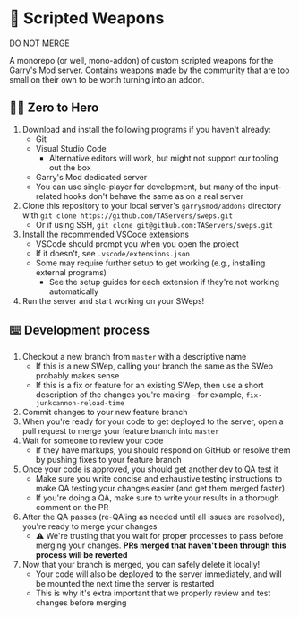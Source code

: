 # 🔫 Scripted Weapons

DO NOT MERGE

A monorepo (or well, mono-addon) of custom scripted weapons for the Garry's Mod server.
Contains weapons made by the community that are too small on their own to be worth turning into an addon.

## 🦸‍♂️ Zero to Hero

1. Download and install the following programs if you haven't already:
	- Git
	- Visual Studio Code
		- Alternative editors will work, but might not support our tooling out the box
	- Garry's Mod dedicated server
	- You can use single-player for development, but many of the input-related hooks don't behave the same as on a real server
2. Clone this repository to your local server's `garrysmod/addons` directory with `git clone https://github.com/TAServers/sweps.git`
	- Or if using SSH, `git clone git@github.com:TAServers/sweps.git`
3. Install the recommended VSCode extensions
	- VSCode should prompt you when you open the project
	- If it doesn't, see `.vscode/extensions.json`
	- Some may require further setup to get working (e.g., installing external programs)
		- See the setup guides for each extension if they're not working automatically
4. Run the server and start working on your SWeps!

## ⌨️ Development process

1. Checkout a new branch from `master` with a descriptive name
	- If this is a new SWep, calling your branch the same as the SWep probably makes sense
	- If this is a fix or feature for an existing SWep, then use a short description of the changes you're making - for example, `fix-junkcannon-reload-time`
2. Commit changes to your new feature branch
3. When you're ready for your code to get deployed to the server, open a pull request to merge your feature branch into `master`
4. Wait for someone to review your code
	- If they have markups, you should respond on GitHub or resolve them by pushing fixes to your feature branch
5. Once your code is approved, you should get another dev to QA test it
	- Make sure you write concise and exhaustive testing instructions to make QA testing your changes easier (and get them merged faster)
	- If you're doing a QA, make sure to write your results in a thorough comment on the PR
6. After the QA passes (re-QA'ing as needed until all issues are resolved), you're ready to merge your changes
	- ⚠️ We're trusting that you wait for proper processes to pass before merging your changes. **PRs merged that haven't been through this process will be reverted**
7. Now that your branch is merged, you can safely delete it locally!
	- Your code will also be deployed to the server immediately, and will be mounted the next time the server is restarted
	- This is why it's extra important that we properly review and test changes before merging
